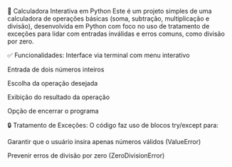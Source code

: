 🧮 Calculadora Interativa em Python
Este é um projeto simples de uma calculadora de operações básicas (soma, subtração, multiplicação e divisão), desenvolvida em Python com foco no uso de tratamento de exceções para lidar com entradas inválidas e erros comuns, como divisão por zero.

✅ Funcionalidades:
Interface via terminal com menu interativo

Entrada de dois números inteiros

Escolha da operação desejada

Exibição do resultado da operação

Opção de encerrar o programa

🔒 Tratamento de Exceções:
O código faz uso de blocos try/except para:

Garantir que o usuário insira apenas números válidos (ValueError)

Prevenir erros de divisão por zero (ZeroDivisionError)

